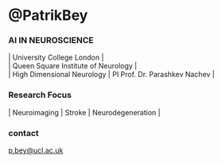 # @PatrikBey 

### AI IN NEUROSCIENCE

| University College London |\
| Queen Square Institute of Neurology |\
| High Dimensional Neurology | PI Prof. Dr. Parashkev Nachev |

### Research Focus 
| Neuroimaging 
| Stroke | Neurodegeneration | 

### contact 
p.bey@ucl.ac.uk

<!---
PatrikBey/PatrikBey is a ✨ special ✨ repository because its `README.md` (this file) appears on your GitHub profile.
You can click the Preview link to take a look at your changes.
--->
